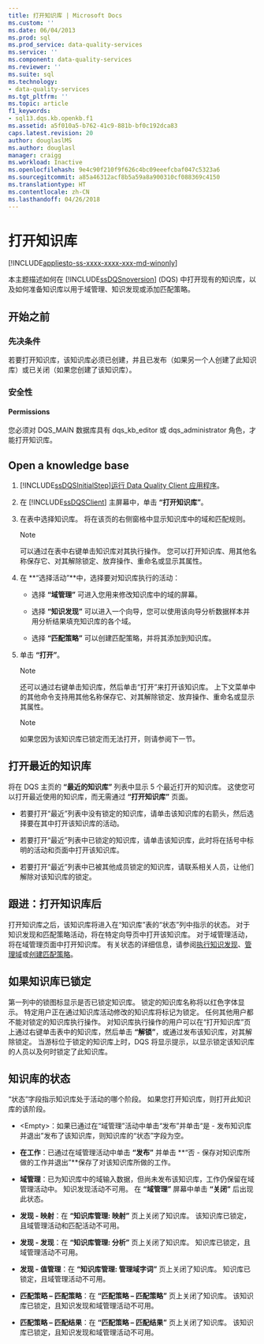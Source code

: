 ```yaml
---
title: 打开知识库 | Microsoft Docs
ms.custom: ''
ms.date: 06/04/2013
ms.prod: sql
ms.prod_service: data-quality-services
ms.service: ''
ms.component: data-quality-services
ms.reviewer: ''
ms.suite: sql
ms.technology:
- data-quality-services
ms.tgt_pltfrm: ''
ms.topic: article
f1_keywords:
- sql13.dqs.kb.openkb.f1
ms.assetid: a5f010a5-b762-41c9-881b-bf0c192dca83
caps.latest.revision: 20
author: douglaslMS
ms.author: douglasl
manager: craigg
ms.workload: Inactive
ms.openlocfilehash: 9e4c90f210f9f626c4bc09eeefcbaf047c5323a6
ms.sourcegitcommit: a85a46312acf8b5a59a8a900310cf088369c4150
ms.translationtype: HT
ms.contentlocale: zh-CN
ms.lasthandoff: 04/26/2018
---
```

# <a name="open-a-knowledge-base"></a>打开知识库

[!INCLUDE[appliesto-ss-xxxx-xxxx-xxx-md-winonly](../includes/appliesto-ss-xxxx-xxxx-xxx-md-winonly.md)]

  本主题描述如何在 [!INCLUDE[ssDQSnoversion](../includes/ssdqsnoversion-md.md)] (DQS) 中打开现有的知识库，以及如何准备知识库以用于域管理、知识发现或添加匹配策略。  
  
##  <a name="BeforeYouBegin"></a> 开始之前  
  
###  <a name="Prerequisites"></a> 先决条件  
 若要打开知识库，该知识库必须已创建，并且已发布（如果另一个人创建了此知识库）或已关闭（如果您创建了该知识库）。  
  
###  <a name="Security"></a> 安全性  
  
####  <a name="Permissions"></a> Permissions  
 您必须对 DQS_MAIN 数据库具有 dqs_kb_editor 或 dqs_administrator 角色，才能打开知识库。  
  
##  <a name="Open"></a> Open a knowledge base  
  
1.  [!INCLUDE[ssDQSInitialStep](../includes/ssdqsinitialstep-md.md)][运行 Data Quality Client 应用程序](../data-quality-services/run-the-data-quality-client-application.md)。  
  
2.  在 [!INCLUDE[ssDQSClient](../includes/ssdqsclient-md.md)] 主屏幕中，单击 **“打开知识库”**。  
  
3.  在表中选择知识库。 将在该页的右侧窗格中显示知识库中的域和匹配规则。  
  
    > [!NOTE]  
    >  可以通过在表中右键单击知识库对其执行操作。 您可以打开知识库、用其他名称保存它、对其解除锁定、放弃操作、重命名或显示其属性。  
  
4.  在 **“选择活动”**中，选择要对知识库执行的活动：  
  
    -   选择 **“域管理”** 可进入您用来修改知识库中的域的屏幕。  
  
    -   选择 **“知识发现”** 可以进入一个向导，您可以使用该向导分析数据样本并用分析结果填充知识库的各个域。  
  
    -   选择 **“匹配策略”** 可以创建匹配策略，并将其添加到知识库。  
  
5.  单击 **“打开”**。  
  
    > [!NOTE]  
    >  还可以通过右键单击知识库，然后单击“打开”来打开该知识库。 上下文菜单中的其他命令支持用其他名称保存它、对其解除锁定、放弃操作、重命名或显示其属性。  
  
    > [!NOTE]  
    >  如果您因为该知识库已锁定而无法打开，则请参阅下一节。  
  
## <a name="open-a-recent-knowledge-base"></a>打开最近的知识库  
 将在 DQS 主页的 **“最近的知识库”** 列表中显示 5 个最近打开的知识库。 这使您可以打开最近使用的知识库，而无需通过 **“打开知识库”** 页面。  
  
-   若要打开“最近”列表中没有锁定的知识库，请单击该知识库的右箭头，然后选择要在其中打开该知识库的活动。  
  
-   若要打开“最近”列表中已锁定的知识库，请单击该知识库，此时将在括号中标明的活动和页面中打开该知识库。  
  
-   若要打开“最近”列表中已被其他成员锁定的知识库，请联系相关人员，让他们解除对该知识库的锁定。  
  
##  <a name="FollowUp"></a> 跟进：打开知识库后  
 打开知识库之后，该知识库将进入在“知识库”表的“状态”列中指示的状态。 对于知识发现和匹配策略活动，将在特定向导页中打开该知识库。 对于域管理活动，将在域管理页面中打开知识库。 有关状态的详细信息，请参阅[执行知识发现](../data-quality-services/perform-knowledge-discovery.md)、[管理域](../data-quality-services/managing-a-domain.md)或[创建匹配策略](../data-quality-services/create-a-matching-policy.md)。  
  
##  <a name="Locked"></a> 如果知识库已锁定  
 第一列中的锁图标显示是否已锁定知识库。 锁定的知识库名称将以红色字体显示。 特定用户正在通过知识库活动修改的知识库将标记为锁定。 任何其他用户都不能对锁定的知识库执行操作。 对知识库执行操作的用户可以在“打开知识库”页上通过右键单击表中的知识库，然后单击 **“解锁”**，或通过发布该知识库，对其解除锁定。 当游标位于锁定的知识库上时，DQS 将显示提示，以显示锁定该知识库的人员以及何时锁定了此知识库。  
  
##  <a name="State"></a> 知识库的状态  
 “状态”字段指示知识库处于活动的哪个阶段。 如果您打开知识库，则打开此知识库的该阶段。  
  
-   \<Empty>：如果已通过在“域管理”活动中单击“发布”并单击“是 - 发布知识库并退出”发布了该知识库，则知识库的“状态”字段为空。  
  
-   **在工作**：已通过在域管理活动中单击 **“发布”** 并单击 **“否 - 保存对知识库所做的工作并退出”**保存了对该知识库所做的工作。  
  
-   **域管理**：已为知识库中的域输入数据，但尚未发布该知识库，工作仍保留在域管理活动中。 知识发现活动不可用。 在 **“域管理”** 屏幕中单击 **“关闭”** 后出现此状态。  
  
-   **发现 - 映射**：在 **“知识库管理: 映射”** 页上关闭了知识库。 该知识库已锁定，且域管理活动和匹配活动不可用。  
  
-   **发现 - 发现**：在 **“知识库管理: 分析”** 页上关闭了知识库。 知识库已锁定，且域管理活动不可用。  
  
-   **发现 - 值管理**：在 **“知识库管理: 管理域字词”** 页上关闭了知识库。 知识库已锁定，且域管理活动不可用。  
  
-   **匹配策略 – 匹配策略**：在 **“匹配策略 – 匹配策略”** 页上关闭了知识库。 该知识库已锁定，且知识发现和域管理活动不可用。  
  
-   **匹配策略 – 匹配结果**：在 **“匹配策略 – 匹配结果”** 页上关闭了知识库。 该知识库已锁定，且知识发现和域管理活动不可用。  
  
  
